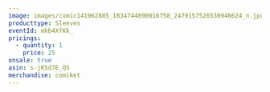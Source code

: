 ```yaml
---
image: images/comic141962885_1834744890016758_2479157526530946624_n.jpg
producttype: Sleeves
eventId: mkb4XfKk_
pricings:
  - quantity: 1
    price: 25
onsale: true
asin: s-jKSd7E_QS
merchandise: comiket
---
```

